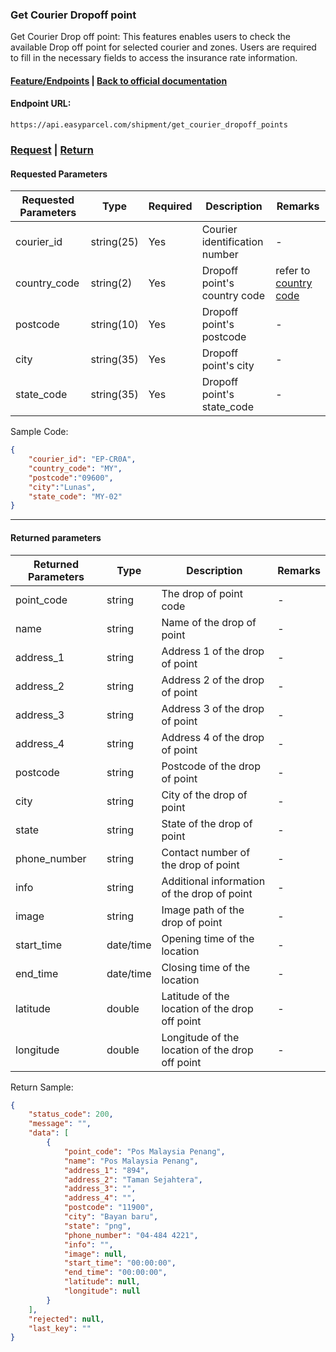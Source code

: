 ### Get Courier Dropoff point
Get Courier Drop off point: This features enables users to check the available Drop off point for selected courier and zones. Users are required to fill in the necessary fields to access the insurance rate information.

#### [Feature/Endpoints](../README.md)  |  [Back to official documentation](../../README.md) 

#### Endpoint URL: 
```
https://api.easyparcel.com/shipment/get_courier_dropoff_points
```

### [Request](#Requested-Parameters)  |  [Return](#Returned-Parameters) 

#### Requested Parameters

| Requested Parameters | Type       | Required | Description                   | Remarks                                                     |
| -------------------- | ---------- | -------- | ----------------------------- | ----------------------------------------------------------- |
| courier_id           | string(25) | Yes      | Courier identification number | -                                                           |
| country_code         | string(2)  | Yes      | Dropoff point's country code  | refer to [country code](../../References/country_code.md) |
| postcode             | string(10) | Yes      | Dropoff point's postcode      | -                                                           |
| city                 | string(35) | Yes      | Dropoff point's city          | -                                                           |
| state_code           | string(35) | Yes      | Dropoff point's state_code    | -                                                           |

Sample Code:
```json
{
    "courier_id": "EP-CR0A",
    "country_code": "MY",
    "postcode":"09600",
    "city":"Lunas",
    "state_code": "MY-02"
}

```

 --- 

#### Returned parameters

| Returned Parameters | Type      | Description                                     | Remarks |
| ------------------- | --------- | ----------------------------------------------- | ------- |
| point_code          | string    | The drop of point code                          | -       |
| name                | string    | Name of the drop of point                       | -       |
| address_1           | string    | Address 1 of the drop of point                  | -       |
| address_2           | string    | Address 2 of the drop of point                  | -       |
| address_3           | string    | Address 3 of the drop of point                  | -       |
| address_4           | string    | Address 4 of the drop of point                  | -       |
| postcode            | string    | Postcode of the drop of point                   | -       |
| city                | string    | City of the drop of point                       | -       |
| state               | string    | State of the drop of point                      | -       |
| phone_number        | string    | Contact number of the drop of point             | -       |
| info                | string    | Additional information of the drop of point     | -       |
| image               | string    | Image path of the drop of point                 | -       |
| start_time          | date/time | Opening time of the location                    | -       |
| end_time            | date/time | Closing time of the location                    | -       |
| latitude            | double    | Latitude of the location of the drop off point  | -       |
| longitude           | double    | Longitude of the location of the drop off point | -       |

Return Sample:
```json
{
    "status_code": 200,
    "message": "",
    "data": [
        {
            "point_code": "Pos Malaysia Penang",
            "name": "Pos Malaysia Penang",
            "address_1": "894",
            "address_2": "Taman Sejahtera",
            "address_3": "",
            "address_4": "",
            "postcode": "11900",
            "city": "Bayan baru",
            "state": "png",
            "phone_number": "04-484 4221",
            "info": "",
            "image": null,
            "start_time": "00:00:00",
            "end_time": "00:00:00",
            "latitude": null,
            "longitude": null
        }
    ],
    "rejected": null,
    "last_key": ""
}

```
